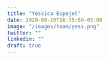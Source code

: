 ```yaml
---
title: "Yessica Espejel"
date: 2020-08-10T16:35:56-05:00
image: "/images/team/yess.png"
twitter: ""
linkedin: ""
draft: true
---
```


 